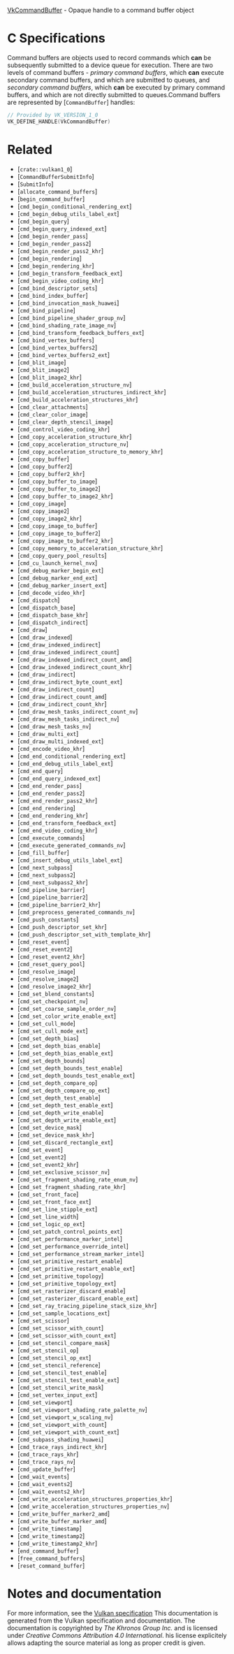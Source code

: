 [VkCommandBuffer](https://www.khronos.org/registry/vulkan/specs/1.3-extensions/man/html/VkCommandBuffer.html) - Opaque handle to a command buffer object

# C Specifications
Command buffers are objects used to record commands which  **can**  be
subsequently submitted to a device queue for execution.
There are two levels of command buffers - *primary command buffers*, which
 **can**  execute secondary command buffers, and which are submitted to queues,
and *secondary command buffers*, which  **can**  be executed by primary command
buffers, and which are not directly submitted to queues.Command buffers are represented by [`CommandBuffer`] handles:
```c
// Provided by VK_VERSION_1_0
VK_DEFINE_HANDLE(VkCommandBuffer)
```

# Related
- [`crate::vulkan1_0`]
- [`CommandBufferSubmitInfo`]
- [`SubmitInfo`]
- [`allocate_command_buffers`]
- [`begin_command_buffer`]
- [`cmd_begin_conditional_rendering_ext`]
- [`cmd_begin_debug_utils_label_ext`]
- [`cmd_begin_query`]
- [`cmd_begin_query_indexed_ext`]
- [`cmd_begin_render_pass`]
- [`cmd_begin_render_pass2`]
- [`cmd_begin_render_pass2_khr`]
- [`cmd_begin_rendering`]
- [`cmd_begin_rendering_khr`]
- [`cmd_begin_transform_feedback_ext`]
- [`cmd_begin_video_coding_khr`]
- [`cmd_bind_descriptor_sets`]
- [`cmd_bind_index_buffer`]
- [`cmd_bind_invocation_mask_huawei`]
- [`cmd_bind_pipeline`]
- [`cmd_bind_pipeline_shader_group_nv`]
- [`cmd_bind_shading_rate_image_nv`]
- [`cmd_bind_transform_feedback_buffers_ext`]
- [`cmd_bind_vertex_buffers`]
- [`cmd_bind_vertex_buffers2`]
- [`cmd_bind_vertex_buffers2_ext`]
- [`cmd_blit_image`]
- [`cmd_blit_image2`]
- [`cmd_blit_image2_khr`]
- [`cmd_build_acceleration_structure_nv`]
- [`cmd_build_acceleration_structures_indirect_khr`]
- [`cmd_build_acceleration_structures_khr`]
- [`cmd_clear_attachments`]
- [`cmd_clear_color_image`]
- [`cmd_clear_depth_stencil_image`]
- [`cmd_control_video_coding_khr`]
- [`cmd_copy_acceleration_structure_khr`]
- [`cmd_copy_acceleration_structure_nv`]
- [`cmd_copy_acceleration_structure_to_memory_khr`]
- [`cmd_copy_buffer`]
- [`cmd_copy_buffer2`]
- [`cmd_copy_buffer2_khr`]
- [`cmd_copy_buffer_to_image`]
- [`cmd_copy_buffer_to_image2`]
- [`cmd_copy_buffer_to_image2_khr`]
- [`cmd_copy_image`]
- [`cmd_copy_image2`]
- [`cmd_copy_image2_khr`]
- [`cmd_copy_image_to_buffer`]
- [`cmd_copy_image_to_buffer2`]
- [`cmd_copy_image_to_buffer2_khr`]
- [`cmd_copy_memory_to_acceleration_structure_khr`]
- [`cmd_copy_query_pool_results`]
- [`cmd_cu_launch_kernel_nvx`]
- [`cmd_debug_marker_begin_ext`]
- [`cmd_debug_marker_end_ext`]
- [`cmd_debug_marker_insert_ext`]
- [`cmd_decode_video_khr`]
- [`cmd_dispatch`]
- [`cmd_dispatch_base`]
- [`cmd_dispatch_base_khr`]
- [`cmd_dispatch_indirect`]
- [`cmd_draw`]
- [`cmd_draw_indexed`]
- [`cmd_draw_indexed_indirect`]
- [`cmd_draw_indexed_indirect_count`]
- [`cmd_draw_indexed_indirect_count_amd`]
- [`cmd_draw_indexed_indirect_count_khr`]
- [`cmd_draw_indirect`]
- [`cmd_draw_indirect_byte_count_ext`]
- [`cmd_draw_indirect_count`]
- [`cmd_draw_indirect_count_amd`]
- [`cmd_draw_indirect_count_khr`]
- [`cmd_draw_mesh_tasks_indirect_count_nv`]
- [`cmd_draw_mesh_tasks_indirect_nv`]
- [`cmd_draw_mesh_tasks_nv`]
- [`cmd_draw_multi_ext`]
- [`cmd_draw_multi_indexed_ext`]
- [`cmd_encode_video_khr`]
- [`cmd_end_conditional_rendering_ext`]
- [`cmd_end_debug_utils_label_ext`]
- [`cmd_end_query`]
- [`cmd_end_query_indexed_ext`]
- [`cmd_end_render_pass`]
- [`cmd_end_render_pass2`]
- [`cmd_end_render_pass2_khr`]
- [`cmd_end_rendering`]
- [`cmd_end_rendering_khr`]
- [`cmd_end_transform_feedback_ext`]
- [`cmd_end_video_coding_khr`]
- [`cmd_execute_commands`]
- [`cmd_execute_generated_commands_nv`]
- [`cmd_fill_buffer`]
- [`cmd_insert_debug_utils_label_ext`]
- [`cmd_next_subpass`]
- [`cmd_next_subpass2`]
- [`cmd_next_subpass2_khr`]
- [`cmd_pipeline_barrier`]
- [`cmd_pipeline_barrier2`]
- [`cmd_pipeline_barrier2_khr`]
- [`cmd_preprocess_generated_commands_nv`]
- [`cmd_push_constants`]
- [`cmd_push_descriptor_set_khr`]
- [`cmd_push_descriptor_set_with_template_khr`]
- [`cmd_reset_event`]
- [`cmd_reset_event2`]
- [`cmd_reset_event2_khr`]
- [`cmd_reset_query_pool`]
- [`cmd_resolve_image`]
- [`cmd_resolve_image2`]
- [`cmd_resolve_image2_khr`]
- [`cmd_set_blend_constants`]
- [`cmd_set_checkpoint_nv`]
- [`cmd_set_coarse_sample_order_nv`]
- [`cmd_set_color_write_enable_ext`]
- [`cmd_set_cull_mode`]
- [`cmd_set_cull_mode_ext`]
- [`cmd_set_depth_bias`]
- [`cmd_set_depth_bias_enable`]
- [`cmd_set_depth_bias_enable_ext`]
- [`cmd_set_depth_bounds`]
- [`cmd_set_depth_bounds_test_enable`]
- [`cmd_set_depth_bounds_test_enable_ext`]
- [`cmd_set_depth_compare_op`]
- [`cmd_set_depth_compare_op_ext`]
- [`cmd_set_depth_test_enable`]
- [`cmd_set_depth_test_enable_ext`]
- [`cmd_set_depth_write_enable`]
- [`cmd_set_depth_write_enable_ext`]
- [`cmd_set_device_mask`]
- [`cmd_set_device_mask_khr`]
- [`cmd_set_discard_rectangle_ext`]
- [`cmd_set_event`]
- [`cmd_set_event2`]
- [`cmd_set_event2_khr`]
- [`cmd_set_exclusive_scissor_nv`]
- [`cmd_set_fragment_shading_rate_enum_nv`]
- [`cmd_set_fragment_shading_rate_khr`]
- [`cmd_set_front_face`]
- [`cmd_set_front_face_ext`]
- [`cmd_set_line_stipple_ext`]
- [`cmd_set_line_width`]
- [`cmd_set_logic_op_ext`]
- [`cmd_set_patch_control_points_ext`]
- [`cmd_set_performance_marker_intel`]
- [`cmd_set_performance_override_intel`]
- [`cmd_set_performance_stream_marker_intel`]
- [`cmd_set_primitive_restart_enable`]
- [`cmd_set_primitive_restart_enable_ext`]
- [`cmd_set_primitive_topology`]
- [`cmd_set_primitive_topology_ext`]
- [`cmd_set_rasterizer_discard_enable`]
- [`cmd_set_rasterizer_discard_enable_ext`]
- [`cmd_set_ray_tracing_pipeline_stack_size_khr`]
- [`cmd_set_sample_locations_ext`]
- [`cmd_set_scissor`]
- [`cmd_set_scissor_with_count`]
- [`cmd_set_scissor_with_count_ext`]
- [`cmd_set_stencil_compare_mask`]
- [`cmd_set_stencil_op`]
- [`cmd_set_stencil_op_ext`]
- [`cmd_set_stencil_reference`]
- [`cmd_set_stencil_test_enable`]
- [`cmd_set_stencil_test_enable_ext`]
- [`cmd_set_stencil_write_mask`]
- [`cmd_set_vertex_input_ext`]
- [`cmd_set_viewport`]
- [`cmd_set_viewport_shading_rate_palette_nv`]
- [`cmd_set_viewport_w_scaling_nv`]
- [`cmd_set_viewport_with_count`]
- [`cmd_set_viewport_with_count_ext`]
- [`cmd_subpass_shading_huawei`]
- [`cmd_trace_rays_indirect_khr`]
- [`cmd_trace_rays_khr`]
- [`cmd_trace_rays_nv`]
- [`cmd_update_buffer`]
- [`cmd_wait_events`]
- [`cmd_wait_events2`]
- [`cmd_wait_events2_khr`]
- [`cmd_write_acceleration_structures_properties_khr`]
- [`cmd_write_acceleration_structures_properties_nv`]
- [`cmd_write_buffer_marker2_amd`]
- [`cmd_write_buffer_marker_amd`]
- [`cmd_write_timestamp`]
- [`cmd_write_timestamp2`]
- [`cmd_write_timestamp2_khr`]
- [`end_command_buffer`]
- [`free_command_buffers`]
- [`reset_command_buffer`]

# Notes and documentation
For more information, see the [Vulkan specification](https://www.khronos.org/registry/vulkan/specs/1.3-extensions/html/vkspec.html)
This documentation is generated from the Vulkan specification and documentation.
The documentation is copyrighted by *The Khronos Group Inc.* and is licensed under *Creative Commons Attribution 4.0 International*.
his license explicitely allows adapting the source material as long as proper credit is given.
        